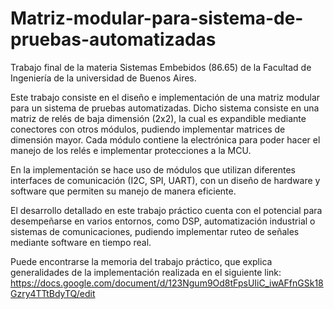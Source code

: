 # Matriz-modular-para-sistema-de-pruebas-automatizadas
Trabajo final de la materia Sistemas Embebidos (86.65) de la Facultad de Ingeniería de la universidad de Buenos Aires.

Este trabajo consiste en el diseño e implementación de una matriz modular para un sistema de pruebas automatizadas. Dicho sistema consiste en una matriz de relés de baja dimensión (2x2), la cual es expandible mediante conectores con otros módulos, pudiendo implementar matrices de dimensión mayor. Cada módulo contiene la electrónica para poder hacer el manejo de los relés e implementar protecciones a la MCU.

En la implementación se hace uso de módulos que utilizan diferentes interfaces de comunicación (I2C, SPI, UART), con un diseño de hardware y software que permiten su manejo de manera eficiente. 

El desarrollo detallado en este trabajo práctico cuenta con el potencial para desempeñarse en varios entornos, como DSP, automatización industrial o sistemas de comunicaciones, pudiendo implementar ruteo de señales mediante software en tiempo real.

Puede encontrarse la memoria del trabajo práctico, que explica generalidades de la implementación realizada en el siguiente link: https://docs.google.com/document/d/123Ngum9Od8tFpsUIiC_iwAFfnGSk18Gzry4TTtBdyTQ/edit

